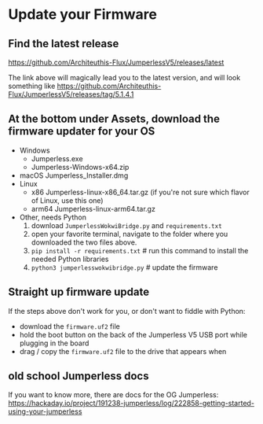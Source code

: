# Update your Firmware

## Find the latest release
https://github.com/Architeuthis-Flux/JumperlessV5/releases/latest

The link above will magically lead you to the latest version, and will look something like https://github.com/Architeuthis-Flux/JumperlessV5/releases/tag/5.1.4.1

## At the bottom under Assets, download the firmware updater for your OS
- Windows
  - Jumperless.exe
  - Jumperless-Windows-x64.zip
- macOS Jumperless_Installer.dmg
- Linux
  - x86 Jumperless-linux-x86_64.tar.gz (if you're not sure which flavor of Linux, use this one)
  - arm64 Jumperless-linux-arm64.tar.gz
- Other, needs Python
  1. download `JumperlessWokwiBridge.py` and `requirements.txt`
  2. open your favorite terminal, navigate to the folder where you downloaded the two files above.
  3. `pip install -r requirements.txt` # run this command to install the needed Python libraries
  4. `python3 jumperlesswokwibridge.py` # update the firmware

## Straight up firmware update
If the steps above don't work for you, or don't want to fiddle with Python:
- download the `firmware.uf2` file
- hold the boot button on the back of the Jumperless V5 USB port while plugging in the board
- drag / copy the `firmware.uf2` file to the drive that appears when

## old school Jumperless docs
If you want to know more, there are docs for the OG Jumperless: https://hackaday.io/project/191238-jumperless/log/222858-getting-started-using-your-jumperless
